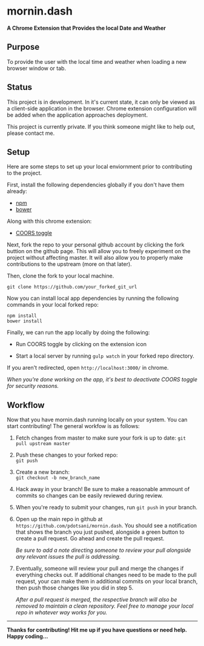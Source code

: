# mornin.dash 

**A Chrome Extension that Provides the local Date and Weather**  

## Purpose  
  
To provide the user with the local time and weather when loading a new browser window or tab.  

## Status  

This project is in development. In it's current state, it can only be viewed as a client-side application in the browser. Chrome extension configuration will be added when the application approaches deployment.  

This project is currently private. If you think someone might like to help out, please contact me.  

## Setup

Here are some steps to set up your local enviornment prior to contributing to the project.

First, install the following dependencies globally if you don't have them already:  

- [npm](https://docs.npmjs.com/getting-started/installing-node)
- [bower](http://bower.io/#install-bower)  

Along with this chrome extension:  

- [COORS toggle](https://chrome.google.com/webstore/detail/cors-toggle/omcncfnpmcabckcddookmnajignpffnh)  

Next, fork the repo to your personal github account by clicking the fork buttion on the github page. This will allow you to freely experiment on the project without affecting master. It will also allow you to properly make contributions to the upstream (more on that later).  

Then, clone the fork to your local machine.  

`git clone https://github.com/your_forked_git_url`  

Now you can install local app dependencies by running the following commands in your local forked repo:  

```
npm install  
bower install  
```  
  
Finally, we can run the app locally by doing the following:

- Run COORS toggle by clicking on the extension icon  

- Start a local server by running `gulp watch` in your forked repo directory.

If you aren't redirected, open `http://localhost:3000/` in chrome.  

*When you're done working on the app, it's best to deactivate COORS toggle for security reasons.*

## Workflow  

Now that you have mornin.dash running locally on your system. You can start contributing! The general workfow is as follows:  

1. Fetch changes from master to make sure your fork is up to date:
	`git pull upstream master`  

2. Push these changes to your forked repo:  
	`git push`  

3. Create a new branch:  
	`git checkout -b new_branch_name`  

4. Hack away in your branch! Be sure to make a reasonable ammount of commits so changes can be easily reviewed during review.  

5. When you're ready to submit your changes, run `git push` in your branch.  

6. Open up the main repo in github at `https://github.com/pdotsani/mornin.dash`. You should see a notification that shows the branch you just pushed, alongside a green button to create a pull request. Go ahead and create the pull request.

	*Be sure to add a note directing someone to review your pull alongside any relevant issues the pull is addressing.*  

7. Eventually, someone will review your pull and merge the changes if everything checks out. If additional changes need to be made to the pull request, your can make them in additional commits on your local branch, then push those changes like you did in step 5.  

	*After a pull request is merged, the respective branch will also be removed to maintain a clean repository. Feel free to manage your local repo in whatever way works for you.*  

<hr>  

**Thanks for contributing! Hit me up if you have questions or need help. Happy coding...**
